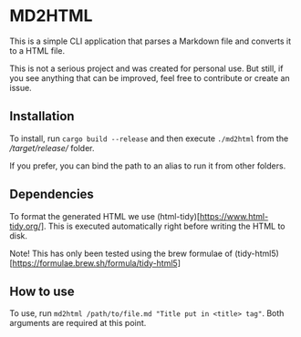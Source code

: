 # MD2HTML 
This is a simple CLI application that parses a Markdown file and converts it to a HTML file.

This is not a serious project and was created for personal use. But still, if you see 
anything that can be improved, feel free to contribute or create an issue.

## Installation
To install, run `cargo build --release` and then execute `./md2html` from the */target/release/* folder.

If you prefer, you can bind the path to an alias to run it from other folders.

## Dependencies
To format the generated HTML we use (html-tidy)[https://www.html-tidy.org/]. This is executed 
automatically right before writing the HTML to disk.

Note! This has only been tested using the brew formulae of (tidy-html5)[https://formulae.brew.sh/formula/tidy-html5]

## How to use
To use, run `md2html /path/to/file.md "Title put in <title> tag"`. Both arguments are required at this point.
